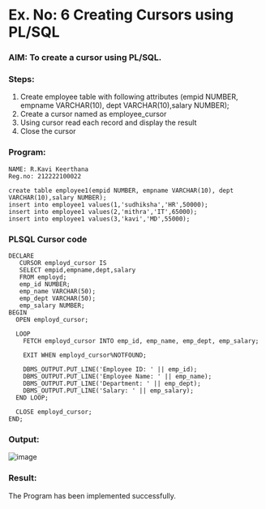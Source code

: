 # Ex. No: 6 Creating Cursors using PL/SQL

### AIM: To create a cursor using PL/SQL.

### Steps:
1. Create employee table with following attributes (empid NUMBER, empname VARCHAR(10), dept VARCHAR(10),salary NUMBER);
2. Create a cursor named as employee_cursor
3. Using cursor read each record and display the result
4. Close the cursor

### Program:
```
NAME: R.Kavi Keerthana
Reg.no: 212222100022
```
```
create table employee1(empid NUMBER, empname VARCHAR(10), dept VARCHAR(10),salary NUMBER);
insert into employee1 values(1,'sudhiksha','HR',50000);
insert into employee1 values(2,'mithra','IT',65000);
insert into employee1 values(3,'kavi','MD',55000);
```

### PLSQL Cursor code
```
DECLARE
   CURSOR employd_cursor IS
   SELECT empid,empname,dept,salary
   FROM employd;
   emp_id NUMBER;
   emp_name VARCHAR(50);
   emp_dept VARCHAR(50);
   emp_salary NUMBER;
BEGIN
  OPEN employd_cursor;

  LOOP
    FETCH employd_cursor INTO emp_id, emp_name, emp_dept, emp_salary;

    EXIT WHEN employd_cursor%NOTFOUND;

    DBMS_OUTPUT.PUT_LINE('Employee ID: ' || emp_id);
    DBMS_OUTPUT.PUT_LINE('Employee Name: ' || emp_name);
    DBMS_OUTPUT.PUT_LINE('Department: ' || emp_dept);
    DBMS_OUTPUT.PUT_LINE('Salary: ' || emp_salary);
  END LOOP;

  CLOSE employd_cursor;
END;
```
### Output:
![image](https://github.com/RKavikeerthana/Ex-no-6-Creating-Cursors-using-PL-SQL/assets/120431120/7680a299-8782-48e7-a280-ead54db74285)

### Result:
The Program has been implemented successfully.
